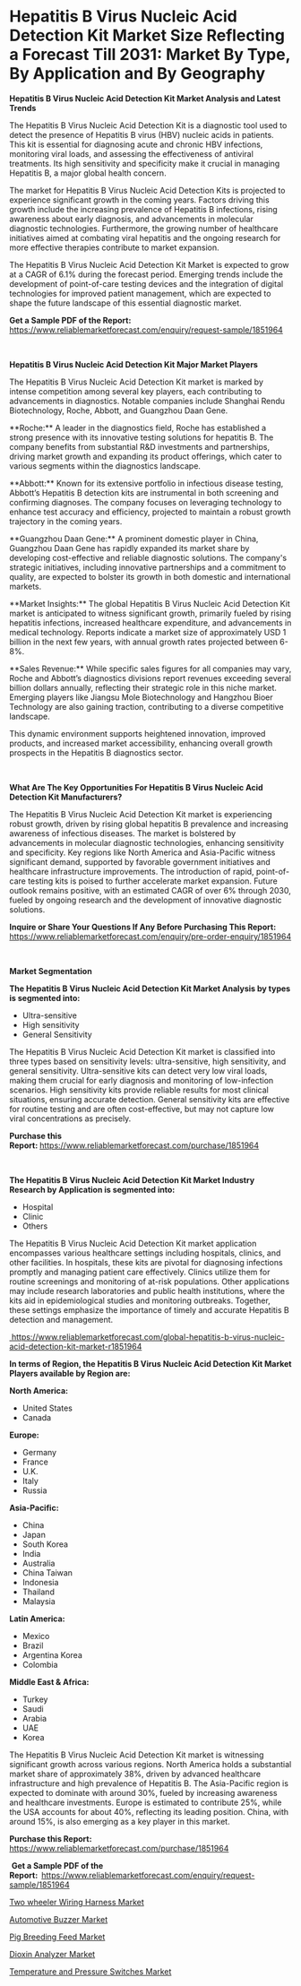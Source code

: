 <p><h1>Hepatitis B Virus Nucleic Acid Detection Kit Market Size Reflecting a Forecast Till 2031: Market By Type, By Application and By Geography</h1></p><p><strong>Hepatitis B Virus Nucleic Acid Detection Kit Market Analysis and Latest Trends</strong></p>
<p><p>The Hepatitis B Virus Nucleic Acid Detection Kit is a diagnostic tool used to detect the presence of Hepatitis B virus (HBV) nucleic acids in patients. This kit is essential for diagnosing acute and chronic HBV infections, monitoring viral loads, and assessing the effectiveness of antiviral treatments. Its high sensitivity and specificity make it crucial in managing Hepatitis B, a major global health concern.</p><p>The market for Hepatitis B Virus Nucleic Acid Detection Kits is projected to experience significant growth in the coming years. Factors driving this growth include the increasing prevalence of Hepatitis B infections, rising awareness about early diagnosis, and advancements in molecular diagnostic technologies. Furthermore, the growing number of healthcare initiatives aimed at combating viral hepatitis and the ongoing research for more effective therapies contribute to market expansion.</p><p>The Hepatitis B Virus Nucleic Acid Detection Kit Market is expected to grow at a CAGR of 6.1% during the forecast period. Emerging trends include the development of point-of-care testing devices and the integration of digital technologies for improved patient management, which are expected to shape the future landscape of this essential diagnostic market.</p></p>
<p><strong>Get a Sample PDF of the Report:&nbsp;</strong> <a href="https://www.reliablemarketforecast.com/enquiry/request-sample/1851964?utm_campaign=1082&utm_medium=2&utm_source=Github&utm_content=ia&utm_term=18102024&utm_id=hepatitis-b-virus-nucleic-acid-detection-kit">https://www.reliablemarketforecast.com/enquiry/request-sample/1851964</a></p>
<p>&nbsp;</p>
<p><strong>Hepatitis B Virus Nucleic Acid Detection Kit Major Market Players</strong></p>
<p><p>The Hepatitis B Virus Nucleic Acid Detection Kit market is marked by intense competition among several key players, each contributing to advancements in diagnostics. Notable companies include Shanghai Rendu Biotechnology, Roche, Abbott, and Guangzhou Daan Gene.</p><p>**Roche:** A leader in the diagnostics field, Roche has established a strong presence with its innovative testing solutions for hepatitis B. The company benefits from substantial R&D investments and partnerships, driving market growth and expanding its product offerings, which cater to various segments within the diagnostics landscape.</p><p>**Abbott:** Known for its extensive portfolio in infectious disease testing, Abbott’s Hepatitis B detection kits are instrumental in both screening and confirming diagnoses. The company focuses on leveraging technology to enhance test accuracy and efficiency, projected to maintain a robust growth trajectory in the coming years.</p><p>**Guangzhou Daan Gene:** A prominent domestic player in China, Guangzhou Daan Gene has rapidly expanded its market share by developing cost-effective and reliable diagnostic solutions. The company's strategic initiatives, including innovative partnerships and a commitment to quality, are expected to bolster its growth in both domestic and international markets.</p><p>**Market Insights:** The global Hepatitis B Virus Nucleic Acid Detection Kit market is anticipated to witness significant growth, primarily fueled by rising hepatitis infections, increased healthcare expenditure, and advancements in medical technology. Reports indicate a market size of approximately USD 1 billion in the next few years, with annual growth rates projected between 6-8%.</p><p>**Sales Revenue:** While specific sales figures for all companies may vary, Roche and Abbott’s diagnostics divisions report revenues exceeding several billion dollars annually, reflecting their strategic role in this niche market. Emerging players like Jiangsu Mole Biotechnology and Hangzhou Bioer Technology are also gaining traction, contributing to a diverse competitive landscape. </p><p>This dynamic environment supports heightened innovation, improved products, and increased market accessibility, enhancing overall growth prospects in the Hepatitis B diagnostics sector.</p></p>
<p>&nbsp;</p>
<p><strong>What Are The Key Opportunities For Hepatitis B Virus Nucleic Acid Detection Kit Manufacturers?</strong></p>
<p><p>The Hepatitis B Virus Nucleic Acid Detection Kit market is experiencing robust growth, driven by rising global hepatitis B prevalence and increasing awareness of infectious diseases. The market is bolstered by advancements in molecular diagnostic technologies, enhancing sensitivity and specificity. Key regions like North America and Asia-Pacific witness significant demand, supported by favorable government initiatives and healthcare infrastructure improvements. The introduction of rapid, point-of-care testing kits is poised to further accelerate market expansion. Future outlook remains positive, with an estimated CAGR of over 6% through 2030, fueled by ongoing research and the development of innovative diagnostic solutions.</p></p>
<p><strong>Inquire or Share Your Questions If Any Before Purchasing This Report:</strong> <a href="https://www.reliablemarketforecast.com/enquiry/pre-order-enquiry/1851964?utm_campaign=1082&utm_medium=2&utm_source=Github&utm_content=ia&utm_term=18102024&utm_id=hepatitis-b-virus-nucleic-acid-detection-kit">https://www.reliablemarketforecast.com/enquiry/pre-order-enquiry/1851964</a></p>
<p>&nbsp;</p>
<p><strong>Market Segmentation</strong></p>
<p><strong>The Hepatitis B Virus Nucleic Acid Detection Kit Market Analysis by types is segmented into:</strong></p>
<p><ul><li>Ultra-sensitive</li><li>High sensitivity</li><li>General Sensitivity</li></ul></p>
<p><p>The Hepatitis B Virus Nucleic Acid Detection Kit market is classified into three types based on sensitivity levels: ultra-sensitive, high sensitivity, and general sensitivity. Ultra-sensitive kits can detect very low viral loads, making them crucial for early diagnosis and monitoring of low-infection scenarios. High sensitivity kits provide reliable results for most clinical situations, ensuring accurate detection. General sensitivity kits are effective for routine testing and are often cost-effective, but may not capture low viral concentrations as precisely.</p></p>
<p><strong>Purchase this Report:&nbsp;</strong><a href="https://www.reliablemarketforecast.com/purchase/1851964?utm_campaign=1082&utm_medium=2&utm_source=Github&utm_content=ia&utm_term=18102024&utm_id=hepatitis-b-virus-nucleic-acid-detection-kit">https://www.reliablemarketforecast.com/purchase/1851964</a></p>
<p>&nbsp;</p>
<p><strong>The Hepatitis B Virus Nucleic Acid Detection Kit Market Industry Research by Application is segmented into:</strong></p>
<p><ul><li>Hospital</li><li>Clinic</li><li>Others</li></ul></p>
<p><p>The Hepatitis B Virus Nucleic Acid Detection Kit market application encompasses various healthcare settings including hospitals, clinics, and other facilities. In hospitals, these kits are pivotal for diagnosing infections promptly and managing patient care effectively. Clinics utilize them for routine screenings and monitoring of at-risk populations. Other applications may include research laboratories and public health institutions, where the kits aid in epidemiological studies and monitoring outbreaks. Together, these settings emphasize the importance of timely and accurate Hepatitis B detection and management.</p></p>
<p><a href="https://www.reliablemarketforecast.com/global-hepatitis-b-virus-nucleic-acid-detection-kit-market-r1851964?utm_campaign=1082&utm_medium=2&utm_source=Github&utm_content=ia&utm_term=18102024&utm_id=hepatitis-b-virus-nucleic-acid-detection-kit">&nbsp;https://www.reliablemarketforecast.com/global-hepatitis-b-virus-nucleic-acid-detection-kit-market-r1851964</a></p>
<p><strong>In terms of Region, the Hepatitis B Virus Nucleic Acid Detection Kit Market Players available by Region are:</strong></p>
<p>
    <p> <strong> North America: </strong>
        <ul>
            <li>United States</li>
            <li>Canada</li>
        </ul>
        </p> 
    <p> <strong> Europe: </strong>
        <ul>
            <li>Germany</li>
            <li>France</li>
            <li>U.K.</li>
            <li>Italy</li>
            <li>Russia</li>
        </ul>
        </p> 
    <p> <strong> Asia-Pacific: </strong>
        <ul>
            <li>China</li>
            <li>Japan</li>
            <li>South Korea</li>
            <li>India</li>
            <li>Australia</li>
            <li>China Taiwan</li>
            <li>Indonesia</li>
            <li>Thailand</li>
            <li>Malaysia</li>
        </ul>
        </p> 
    <p> <strong> Latin America: </strong>
        <ul>
            <li>Mexico</li>
            <li>Brazil</li>
            <li>Argentina Korea</li>
            <li>Colombia</li>
        </ul>
        </p> 
    <p> <strong> Middle East & Africa: </strong>
        <ul>
            <li>Turkey</li>
            <li>Saudi</li>
            <li>Arabia</li>
            <li>UAE</li>
            <li>Korea</li>
        </ul>
    </p>
    </p>
<p><p>The Hepatitis B Virus Nucleic Acid Detection Kit market is witnessing significant growth across various regions. North America holds a substantial market share of approximately 38%, driven by advanced healthcare infrastructure and high prevalence of Hepatitis B. The Asia-Pacific region is expected to dominate with around 30%, fueled by increasing awareness and healthcare investments. Europe is estimated to contribute 25%, while the USA accounts for about 40%, reflecting its leading position. China, with around 15%, is also emerging as a key player in this market.</p></p>
<p><strong>Purchase this Report: </strong><a href="https://www.reliablemarketforecast.com/purchase/1851964?utm_campaign=1082&utm_medium=2&utm_source=Github&utm_content=ia&utm_term=18102024&utm_id=hepatitis-b-virus-nucleic-acid-detection-kit">https://www.reliablemarketforecast.com/purchase/1851964</a></p>
<p>&nbsp;<strong>Get a Sample PDF of the Report:&nbsp;&nbsp;</strong><a href="https://www.reliablemarketforecast.com/enquiry/request-sample/1851964?utm_campaign=1082&utm_medium=2&utm_source=Github&utm_content=ia&utm_term=18102024&utm_id=hepatitis-b-virus-nucleic-acid-detection-kit">https://www.reliablemarketforecast.com/enquiry/request-sample/1851964</a></p>
<p><strong></strong></p>
<p><p><a href="https://www.linkedin.com/pulse/strategic-forecast-two-wheeler-wiring-harness-market-growth-xij9f?utm_campaign=1082&utm_medium=2&utm_source=Github&utm_content=ia&utm_term=18102024&utm_id=hepatitis-b-virus-nucleic-acid-detection-kit">Two wheeler Wiring Harness Market</a></p><p><a href="https://www.linkedin.com/pulse/global-automotive-buzzer-market-trends-insights-growth-xemmc?utm_campaign=1082&utm_medium=2&utm_source=Github&utm_content=ia&utm_term=18102024&utm_id=hepatitis-b-virus-nucleic-acid-detection-kit">Automotive Buzzer Market</a></p><p><a href="https://github.com/judesaxav/Market-Research-Report-List-1/blob/main/pig-breeding-feed-market.md?utm_campaign=1082&utm_medium=2&utm_source=Github&utm_content=ia&utm_term=18102024&utm_id=hepatitis-b-virus-nucleic-acid-detection-kit">Pig Breeding Feed Market</a></p><p><a href="https://issuu.com/reportprime-2/docs/dioxin-analyzer-market-size-2030.pp_5d266e0471d495?utm_campaign=1082&utm_medium=2&utm_source=Github&utm_content=ia&utm_term=18102024&utm_id=hepatitis-b-virus-nucleic-acid-detection-kit">Dioxin Analyzer Market</a></p><p><a href="https://issuu.com/reportprime-2/docs/temperature-and-pressure-switches-m_e9036d4ae385db?utm_campaign=1082&utm_medium=2&utm_source=Github&utm_content=ia&utm_term=18102024&utm_id=hepatitis-b-virus-nucleic-acid-detection-kit">Temperature and Pressure Switches Market</a></p></p>